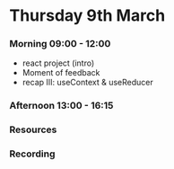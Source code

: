 # Thursday 9th March

### Morning 09:00 - 12:00
 
 - react project (intro) 
 - Moment of feedback
 - recap III: useContext & useReducer 

### Afternoon 13:00 - 16:15



### Resources



### Recording
